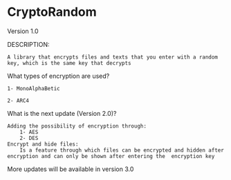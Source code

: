 # CryptoRandom

Version 
1.0

DESCRIPTION:

	A library that encrypts files and texts that you enter with a random key, which is the same key that decrypts
    
What types of encryption are used?

	1- MonoAlphaBetic

	2- ARC4

What is the next update (Version 2.0)?

    Adding the possibility of encryption through:
        1- AES
        2- DES
    Encrypt and hide files:
        Is a feature through which files can be encrypted and hidden after encryption and can only be shown after entering the  encryption key
        
   More updates will be available in version 3.0
